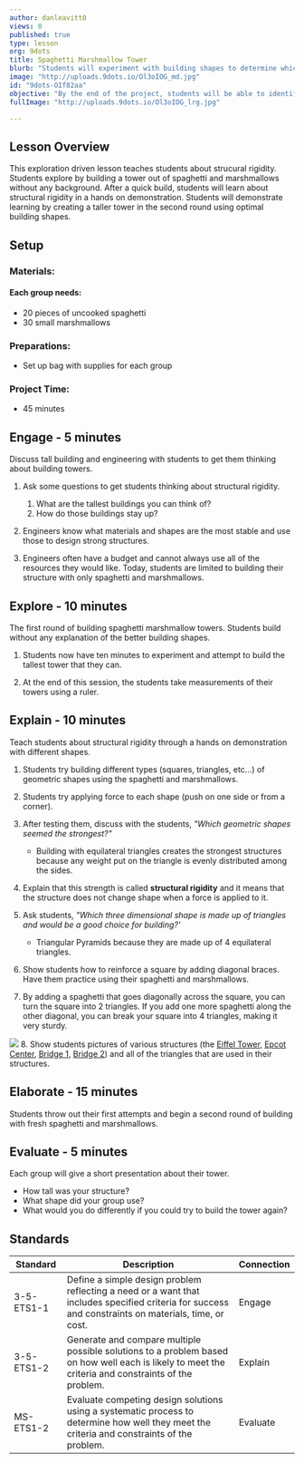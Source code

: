 ```yaml
---
author: danleavitt0
views: 0
published: true
type: lesson
org: 9dots
title: Spaghetti Marshmallow Tower
blurb: "Students will experiment with building shapes to determine which are the most stable. #NGSS-3-5-ETS1-1 #NGSS-3-5-ETS1-2 #NGSS-MS-ETS1-2"
image: "http://uploads.9dots.io/Ol3oIOG_md.jpg"
id: "9dots-OIf82aa"
objective: "By the end of the project, students will be able to identify the best shapes for building a tower."
fullImage: "http://uploads.9dots.io/Ol3oIOG_lrg.jpg"

---
```


## Lesson Overview
This exploration driven lesson teaches students about strucural rigidity. Students explore by building a tower out of spaghetti and marshmallows without any background. After a quick build, students will learn about structural rigidity in a hands on demonstration. Students will demonstrate learning by creating a taller tower in the second round using optimal building shapes.

## Setup

### Materials:

#### Each group needs:

- 20 pieces of uncooked spaghetti
- 30 small marshmallows

### Preparations:

- Set up bag with supplies for each group

### Project Time:

- 45 minutes

## Engage - 5 minutes
Discuss tall building and engineering with students to get them thinking about building towers.

1. Ask some questions to get students thinking about structural rigidity.
	1. What are the tallest buildings you can think of?
	2. How do those buildings stay up?

2. Engineers know what materials and shapes are the most stable and use those to design strong structures.  

3. Engineers often have a budget and cannot always use all of the resources they would like. Today, students are limited to building their structure with only spaghetti and marshmallows.

## Explore - 10 minutes
The first round of building spaghetti marshmallow towers. Students build without any explanation of the better building shapes.

1. Students now have ten minutes to experiment and attempt to build the tallest tower that they can. 

2. At the end of this session, the students take measurements of their towers using a ruler.

## Explain - 10 minutes
Teach students about structural rigidity through a hands on demonstration with different shapes.

1. Students try building different types (squares, triangles, etc…) of geometric shapes using the spaghetti and marshmallows. 

2. Students try applying force to each shape (push on one side or from a corner). 

3. After testing them, discuss with the students, _"Which geometric shapes seemed the strongest?"_
	- Building with equilateral triangles creates the strongest structures because any weight put on the triangle is evenly distributed among the sides.

4. Explain that this strength is called **structural rigidity** and it means that the structure does not change shape when a force is applied to it.

5. Ask students, _"Which three dimensional shape is made up of triangles and would be a good choice for building?'_
	- Triangular Pyramids because they are made up of 4 equilateral triangles.

6. Show students how to reinforce a square by adding diagonal braces. Have them practice using their spaghetti and marshmallows.

7. By adding a spaghetti that goes diagonally across the square, you can turn the square into 2 triangles. If you add one more spaghetti along the other diagonal, you can break your square into 4 triangles, making it very sturdy.

![](http://uploads.9dots.io/OLy021r_md.jpg)
8. Show students pictures of various structures (the [Eiffel Tower](http://2.bp.blogspot.com/-GXrvCUupVmE/UcRidMzqxyI/AAAAAAAAnVQ/UbL-ZaCSPx0/s1600/eiffel+tower+metal+frame+close+up+7.jpg), [Epcot Center](http://upload.wikimedia.org/wikipedia/commons/7/7a/Spaceship_Earth_2.jpg), [Bridge 1](http://ns1758.ca/rail/dar-bridge-23712tc-2011dec13.jpg), [Bridge 2](http://passyworldofmathematics.com/Images/pwmImagesFour/BridgeTrianglesOne550x281JPG.jpg)) and all of the triangles that are used in their structures.

## Elaborate - 15 minutes

Students throw out their first attempts and begin a second round of building with fresh spaghetti and marshmallows.

## Evaluate - 5 minutes

Each group will give a short presentation about their tower. 

- How tall was your structure? 
- What shape did your group use? 
- What would you do differently if you could try to build the tower again?

## Standards

Standard | Description | Connection
--- | --- | ---
3-5-ETS1-1 | Define a simple design problem reflecting a need or a want that includes specified criteria for success and constraints on materials, time, or cost. | Engage
3-5-ETS1-2 | Generate and compare multiple possible solutions to a problem based on how well each is likely to meet the criteria and constraints of the problem. | Explain
MS-ETS1-2 | Evaluate competing design solutions using a systematic process to determine how well they meet the criteria and constraints of the problem. | Evaluate
